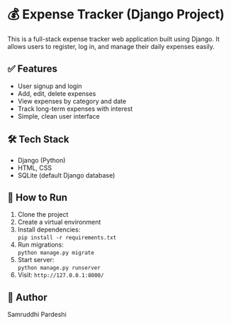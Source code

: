 # 💰 Expense Tracker (Django Project)

This is a full-stack expense tracker web application built using Django. It allows users to register, log in, and manage their daily expenses easily.

## ✅ Features
- User signup and login
- Add, edit, delete expenses
- View expenses by category and date
- Track long-term expenses with interest
- Simple, clean user interface

## 🛠 Tech Stack
- Django (Python)
- HTML, CSS
- SQLite (default Django database)

## 🚀 How to Run
1. Clone the project
2. Create a virtual environment
3. Install dependencies:  
   `pip install -r requirements.txt`
4. Run migrations:  
   `python manage.py migrate`
5. Start server:  
   `python manage.py runserver`
6. Visit: `http://127.0.0.1:8000/`

## 📌 Author
Samruddhi Pardeshi
